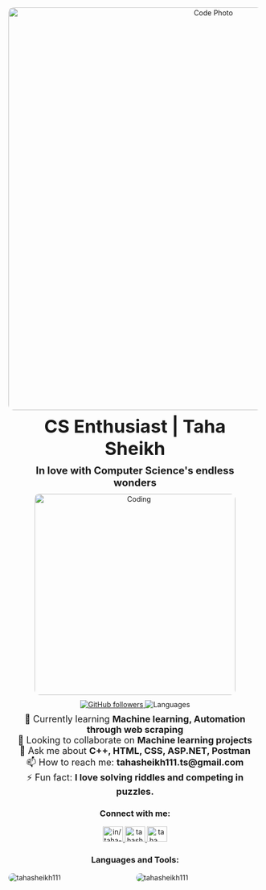<div align="center">
  <!-- Code Photo -->
  <img src="https://wallpaperaccess.com/full/7167569.png" alt="Code Photo" width="800" style="border-radius: 10px;">
  <h1 style="font-size: 36px; margin: 10px;">CS Enthusiast | Taha Sheikh</h1>
  <h3 style="font-size: 20px; margin: 10px;">In love with Computer Science's endless wonders</h3>
  <img src="https://www.icegif.com/wp-content/uploads/2022/01/icegif-174.gif" alt="Coding" width="400" style="border-radius: 10px;">
  <br>
  <p style="margin: 10px;">
    <a href="https://github.com/tahasheikh111">
      <img src="https://img.shields.io/github/followers/tahasheikh111?label=Follow&style=social" alt="GitHub followers" />
    </a>
    <img src="https://img.shields.io/badge/Languages-C%2B%2B%20%7C%20HTML%20%7C%20CSS%20%7C%20ASP.NET%20%7C%20Postman-blue" alt="Languages" />
  </p>

  <p style="font-size: 18px; margin: 10px;">
    🌱 Currently learning <strong>Machine learning, Automation through web scraping</strong>
    <br>
    👯 Looking to collaborate on <strong>Machine learning projects</strong>
    <br>
    💬 Ask me about <strong>C++, HTML, CSS, ASP.NET, Postman</strong>
    <br>
    📫 How to reach me: <strong>tahasheikh111.ts@gmail.com</strong>
    <br>
    ⚡ Fun fact: <strong>I love solving riddles and competing in puzzles.</strong>
  </p>
</div>

<div align="center">
  <h3>Connect with me:</h3>
  <p>
    <a href="https://linkedin.com/in/in/taha-sheikh-602a0a239" target="blank">
      <img src="https://raw.githubusercontent.com/rahuldkjain/github-profile-readme-generator/master/src/images/icons/Social/linked-in-alt.svg" alt="in/taha-sheikh-602a0a239" height="30" width="40" />
    </a>
    <a href="https://fb.com/tahasheikh111.ts" target="blank">
      <img src="https://raw.githubusercontent.com/rahuldkjain/github-profile-readme-generator/master/src/images/icons/Social/facebook.svg" alt="tahasheikh111.ts" height="30" width="40" />
    </a>
    <a href="https://instagram.com/taha._.sheikh._" target="blank">
      <img src="https://raw.githubusercontent.com/rahuldkjain/github-profile-readme-generator/master/src/images/icons/Social/instagram.svg" alt="taha._.sheikh._" height="30" width="40" />
    </a>
  </p>
</div>

<div align="center">
  <h3>Languages and Tools:</h3>
  <p>
    <!-- Add your icons here for the languages and tools you want to display -->
  </p>
</div>

<div align="center">
  <img align="left" src="https://github-readme-stats.vercel.app/api/top-langs?username=tahasheikh111&show_icons=true&locale=en&layout=compact" alt="tahasheikh111" style="border-radius: 10px;">
  <img align="center" src="https://github-readme-stats.vercel.app/api?username=tahasheikh111&show_icons=true&locale=en" alt="tahasheikh111" style="border-radius: 10px;">
</div>
